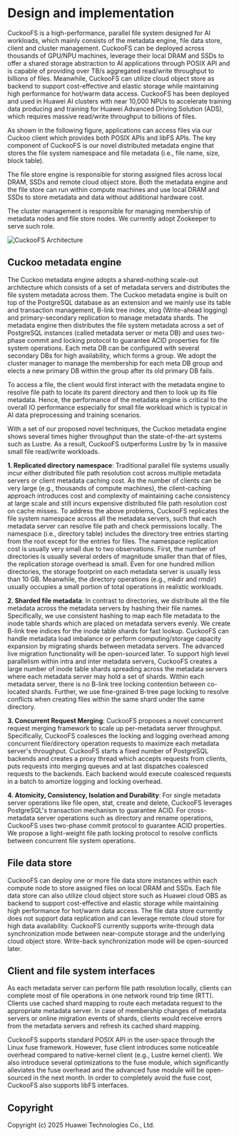 # Design and implementation

CuckooFS is a high-performance, parallel file system designed for AI workloads, which mainly consists of the metadata engine, file data store, client and cluster management. CuckooFS can be deployed across thousands of GPU/NPU machines, leverage their local DRAM and SSDs to offer a shared storage abstraction to AI applications through POSIX API and is capable of providing over TB/s aggregated read/write throughput to billions of files. Meanwhile, CuckooFS can utilize cloud object store as backend to support cost-effective and elastic storage while maintaining high performance for hot/warm data access. CuckooFS has been deployed and used in Huawei AI clusters with near 10,000 NPUs to accelerate training data producing and training for Huawei Advanced Driving Solution (ADS), which requires massive read/write throughput to billions of files.

As shown in the following figure, applications can access files via our Cuckoo client which provides both POSIX APIs and libFS APIs. The key component of CuckooFS is our novel distributed metadata engine that stores the file system namespace and file metadata (i.e., file name, size, block table).

The file store engine is responsible for storing assigned files across local DRAM, SSDs and remote cloud object store. Both the metadata engine and the file store can run within compute machines and use local DRAM and SSDs to store metadata and data without additional hardware cost.

The cluster management is responsible for managing membership of metadata nodes and file store nodes. We currently adopt Zookeeper to serve such role.

![CuckooFS Architecture](images/architecture.png)

## Cuckoo metadata engine
The Cuckoo metadata engine adopts a shared-nothing scale-out architecture which consists of a set of metadata servers and distributes the file system metadata across them. The Cuckoo metadata engine is built on top of the PostgreSQL database as an extension and we mainly use its table and transaction management, B-link tree index, xlog (Write-ahead logging) and primary-secondary replication to manage metadata shards.  The metadata engine then distributes the file system metadata across a set of PostgreSQL instances (called metadata server or meta DB) and uses two-phase commit and locking protocol to guarantee ACID properties for file system operations. Each meta DB can be configured with several secondary DBs for high availability, which forms a group. We adopt the cluster manager to manage the membership for each meta DB group and elects a new primary DB within the group after its old primary DB fails.

To access a file, the client would first interact with the metadata engine to resolve file path to locate its parent directory and then to look up its file metadata. Hence, the performance of the metadata engine is critical to the overall IO performance especially for small file workload which is typical in AI data preprocessing and training scenarios.

With a set of our proposed novel techniques, the Cuckoo metadata engine shows several times higher throughput than the state-of-the-art systems such as Lustre. As a result, CuckooFS outperforms Lustre by 1x in massive small file read/write workloads.

**1. Replicated directory namespace**: 
Traditional parallel file systems usually incur either distributed file path resolution cost across multiple metadata servers or client metadata caching cost. As the number of clients can be very large (e.g., thousands of compute machines), the client-caching approach introduces cost and complexity of maintaining cache consistency at large scale and still incurs expensive distributed file path resolution cost on cache misses. To address the above problems, CuckooFS replicates the file system namespace across all the metadata servers, such that each metadata server can resolve file path and check permissions locally. The namespace (i.e., directory table) includes the directory tree entries starting from the root except for the entries for files. The namespace replication cost is usually very small due to two observations. First, the number of directories is usually several orders of magnitude smaller than that of files, the replication storage overhead is small. Even for one hundred million directories, the storage footprint on each metadata server is usually less than 10 GB. Meanwhile, the directory operations (e.g., mkdir and rmdir) usually occupies a small portion of total operations in realistic workloads.

**2. Sharded file metadata**: 
In contrast to directories, we distribute all the file metadata across the metadata servers by hashing their file names. Specifically, we use consistent hashing to map each file metadata to the inode table shards which are placed on metadata servers evenly. We create B-link tree indices for the inode table shards for fast lookup. CuckooFS can handle metadata load imbalance or perform computing/storage capacity expansion by migrating shards between metadata servers. The advanced live migration functionality will be open-sourced later. To support high level parallelism within intra and inter metadata servers, CuckooFS creates a large number of inode table shards spreading across the metadata servers where each metadata server may hold a set of shards. Within each metadata server, there is no B-link tree locking contention between co-located shards. Further, we use fine-grained B-tree page locking to resolve conflicts when creating files within the same shard under the same directory.

**3. Concurrent Request Merging**: 
CuckooFS proposes a novel concurrent request merging framework to scale up per-metadata server throughput. Specifically, CuckooFS coalesces the locking and logging overhead among concurrent file/directory operation requests to maximize each metadata server's throughput. CuckooFS starts a fixed number of PostgreSQL backends and creates a proxy thread which accepts requests from clients, puts requests into merging queues and at last dispatches coalesced requests to the backends. Each backend would execute coalesced requests in a batch to amortize logging and locking overhead.

**4. Atomicity, Consistency, Isolation and Durability**: 
For single metadata server operations like file open, stat, create and delete, CuckooFS leverages PostgreSQL's transaction mechanism to guarantee ACID. For cross-metadata server operations such as directory and rename operations, CuckooFS uses two-phase commit protocol to guarantee ACID properties. We propose a light-weight file path locking protocol to resolve conflicts between concurrent file system operations.

## File data store

CuckooFS can deploy one or more file data store instances within each compute node to store assigned files on local DRAM and SSDs. Each file data store can also utilize cloud object store such as Huawei cloud OBS as backend to support cost-effective and elastic storage while maintaining high performance for hot/warm data access. The file data store currently does not support data replication and can leverage remote cloud store for high data availability. CuckooFS currently supports write-through data synchronization mode between near-compute storage and the underlying cloud object store. Write-back synchronization mode will be open-sourced later.

## Client and file system interfaces

As each metadata server can perform file path resolution locally, clients can complete most of file operations in one network round trip time (RTT).  Clients use cached shard mapping to route each metadata request to the appropriate metadata server. In case of membership changes of metadata servers or online migration events of shards, clients would receive errors from the metadata servers and refresh its cached shard mapping.

CuckooFS supports standard POSIX API in the user-space through the Linux fuse framework. However, fuse client introduces some noticeable overhead compared to native-kernel client (e.g., Lustre kernel client). We also introduce several optimizations to the fuse module, which significantly alleviates the fuse overhead and the advanced fuse module will be open-sourced in the next month. In order to completely avoid the fuse cost, CuckooFS also supports libFS interfaces.


## Copyright
Copyright (c) 2025 Huawei Technologies Co., Ltd.
